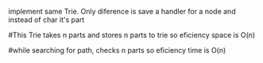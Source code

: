 implement same Trie. Only diference is save a handler for a node and instead of char it's part

#This Trie takes n parts and stores n parts to trie so  eficiency space is O(n)

#while searching for path,  checks n parts so eficiency time is O(n)
